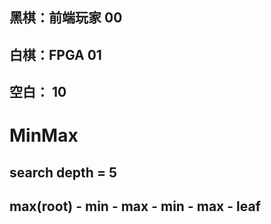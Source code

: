 ## 黑棋：前端玩家   00
## 白棋：FPGA      01
## 空白：         10


# MinMax
## search depth = 5
## max(root) - min - max - min - max - leaf


